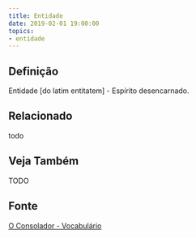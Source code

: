 ```yaml
---
title: Entidade
date: 2019-02-01 19:00:00
topics:
- entidade
---
```


## Definição
Entidade [do latim entitatem] - Espírito desencarnado.

## Relacionado
todo

## Veja Também
TODO

## Fonte
[O Consolador - Vocabulário](http://www.oconsolador.com.br/linkfixo/vocabulario/principal.html)


